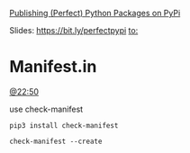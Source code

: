 [Publishing (Perfect) Python Packages on PyPi](https://youtu.be/GIF3LaRqgXo)

Slides: https://bit.ly/perfectpypi [to:](https://github.com/judy2k/publishing_python_packages_talk)


# Manifest.in
[@22:50](https://youtu.be/GIF3LaRqgXo?t=1370)

use check-manifest
```
pip3 install check-manifest

check-manifest --create
```
